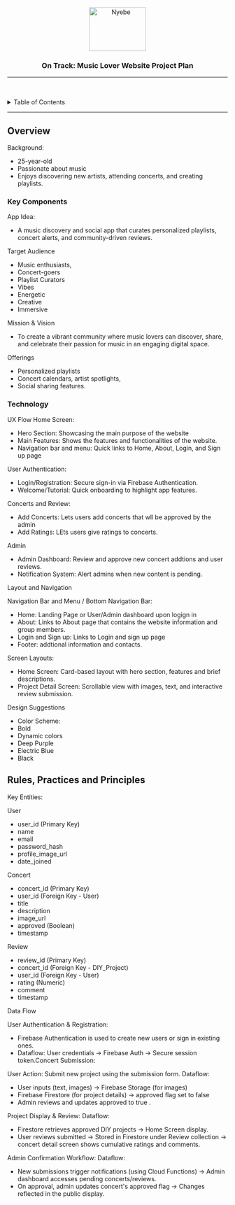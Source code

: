 <a name="plan-top">

<br/>

<br />
<div align="center">
  <a href="https://github.com/zyx-0314/">
    <img src="./" alt="Nyebe" width="130" height="100">
  </a>

  <h3 align="center">On Track: Music Lover Website Project Plan</h3>
</div>
<!-- TODO: Make a short description -->
<div align="center">



</div>


---

<br />
<br />

<details>
  <summary>Table of Contents</summary>
  <ol>
    <li>
      <a href="#overview">1. Persona</a>
      <ol>
        <li>
          <a href="#key-components">2. App Idea</a>
        </li>
        <li>
          <a href="#technology">3. Project Specification</a>
        </li>
      </ol>
    </li>
    <li>
      <a href="#rule,-practices-and-principles">Rules, Practices and Principles</a>
    </li>
    <li>
      <a href="#resources">ERD</a>
    </li>
  </ol>
</details>

---

## Overview

Background:
- 25-year-old
- Passionate about music
- Enjoys discovering new artists, attending concerts, and creating playlists.

### Key Components
App Idea:
- A music discovery and social app that curates personalized playlists, concert alerts, and community-driven reviews.


Target Audience
- Music enthusiasts,
- Concert-goers
- Playlist Curators
- Vibes
- Energetic
- Creative
- Immersive

Mission & Vision
- To create a vibrant community where music lovers can discover, share, and celebrate their passion for music in an engaging digital space.

Offerings
- Personalized playlists
- Concert calendars, artist spotlights,
- Social sharing features.

### Technology
UX Flow
Home Screen:
- Hero Section: Showcasing the main purpose of the website
- Main Features: Shows the features and functionalities of the website.
- Navigation bar and menu: Quick links to Home, About, Login, and Sign up page

User Authentication:
- Login/Registration: Secure sign-in via Firebase Authentication.
- Welcome/Tutorial: Quick onboarding to highlight app features.

Concerts and Review:
- Add Concerts: Lets users add concerts that wll be approved by the admin
- Add Ratings: LEts users give ratings to concerts.

Admin
- Admin Dashboard: Review and approve new concert addtions and user reviews.
- Notification System: Alert admins when new content is pending.


Layout and Navigation

Navigation Bar and Menu / Bottom Navigation Bar:
- Home: Landing Page or User/Admin dashboard upon logign in
- About: Links to About page that contains the website information and group members.
- Login and Sign up: Links to Login and sign up page
- Footer: addtional information and contacts.

Screen Layouts:
- Home Screen: Card-based layout with hero section, features and brief descriptions.
- Project Detail Screen: Scrollable view with images, text, and interactive review submission.

Design Suggestions
- Color Scheme:
- Bold
- Dynamic colors
- Deep Purple
- Electric Blue
- Black

## Rules, Practices and Principles
Key Entities:

User
- user_id (Primary Key)
- name
- email
- password_hash
- profile_image_url
- date_joined


Concert
- concert_id (Primary Key)
- user_id (Foreign Key - User)
- title
- description
- image_url
- approved (Boolean)
- timestamp

Review
- review_id (Primary Key)
- concert_id (Foreign Key - DIY_Project)
- user_id (Foreign Key - User)
- rating (Numeric)
- comment
- timestamp


Data Flow

User Authentication & Registration:
- Firebase Authentication is used to create new users or sign in existing ones.
- Dataflow: User credentials → Firebase Auth → Secure session token.Concert Submission:

User Action: Submit new project using the submission form.
Dataflow:
- User inputs (text, images) → Firebase Storage (for images)
- Firebase Firestore (for project details) → approved flag set to false
- Admin reviews and updates approved to true .

Project Display & Review:
Dataflow:
- Firestore retrieves approved DIY projects → Home Screen display.
- User reviews submitted → Stored in Firestore under Review collection → concert detail screen shows cumulative ratings and comments.

Admin Confirmation Workflow:
Dataflow:
- New submissions trigger notifications (using Cloud Functions) → Admin dashboard accesses pending concerts/reviews.
- On approval, admin updates concert's approved flag → Changes reflected in the public display.